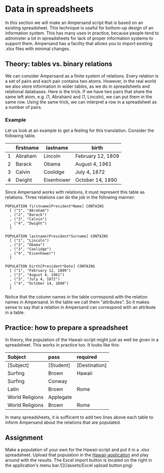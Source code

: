 # Data in spreadsheets

In this section we will make an Ampersand script that is based on an existing spreadsheet. This technique is useful for bottom-up design of an information system. This has many uses in practice, because people tend to administer a lot in spreadsheets for lack of proper information systems to support them. Ampersand has a facility that allows you to import existing .xlsx files with minimal changes.

## Theory: tables vs. binary relations

We can consider Ampersand as a finite system of relations. Every relation is a set of pairs and each pair contains two atoms. However, in the real world we also store information in wider tables, as we do in spreadsheets and relational databases. Here is the trick. If we have two pairs that share the same left atom, e.g. \(1, Abraham\) and \(1, Lincoln\), we can put them in the same row. Using the same trick, we can interpret a row in a spreadsheet as a number of pairs.

### Example

Let us look at an example to get a feeling for this translation. Consider the following table.

|  | firstname | lastname | birth |
| --- | --- | --- | --- |
| 1 | Abraham | Lincoln | February 12, 1809 |
| 2 | Barack | Obama | August 4, 1961 |
| 3 | Calvin | Coolidge | July 4, 1872 |
| 4 | Dwight | Eisenhower | October 14, 1890 |

Since Ampersand works with relations, it must represent this table as relations. Three relations can do the job in the following manner:

```
POPULATION firstname[President*Name] CONTAINS
  [ ("1", "Abraham")
  , ("2", "Barack")
  , ("3", "Calvin")
  , ("4", "Dwight")
  ]

POPULATION lastname[President*Surname] CONTAINS
  [ ("1", "Lincoln")
  , ("2", "Obama")
  , ("3", "Coolidge")
  , ("4", "Eisenhower")
  ]

POPULATION birth[President*Date] CONTAINS
  [ ("1", "February 12, 1809")
  , ("2", "August 4, 1961")
  , ("3", "July 4, 1872")
  , ("4", "October 14, 1890")
  ]
```

Notice that the column names in the table correspond with the relation names in Ampersand. In the table we call them "attributes". So it makes sense to say that a relation in Ampersand can correspond with an attribute in a table.

## Practice: how to prepare a spreadsheet

In theory, the population of the Hawaii-script might just as well be given in a spreadsheet. This works in practice too. It looks like this:

| Subject | pass | required |
| :--- | :--- | :--- |
| \[Subject\] | \[Student\] | \[Destination\] |
| Surfing | Brown | Hawaii |
| Surfing | Conway |  |
| Latin | Brown | Rome |
| World Religions | Applegate |  |
| World Religions | Brown | Rome |

In many spreadsheets, it is sufficient to add two lines above each table to inform Ampersand about the relations that are populated.

## Assignment

Make a population of your own for the Hawaii-script and put it in a .xlsx spreadsheet. Upload that population in the [Hawaii-application](http://52.174.4.78/Trips/#/Overview) and play around with the results. The Excel import button is located on the right in the application's menu bar.![](/assets/Excel upload button.png)


